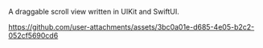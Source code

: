 A draggable scroll view written in UIKit and SwiftUI.

https://github.com/user-attachments/assets/3bc0a01e-d685-4e05-b2c2-052cf5690cd6

